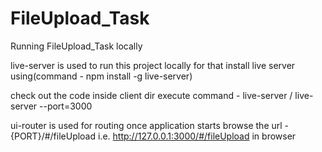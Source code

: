 # FileUpload_Task

Running FileUpload_Task locally

live-server is used to run this project locally for that install live server using(command - npm install -g live-server)

check out the code
inside client dir execute command - live-server / live-server --port=3000

ui-router is used for routing
once application starts browse the url - {PORT}/#/fileUpload i.e. http://127.0.0.1:3000/#/fileUpload in browser
